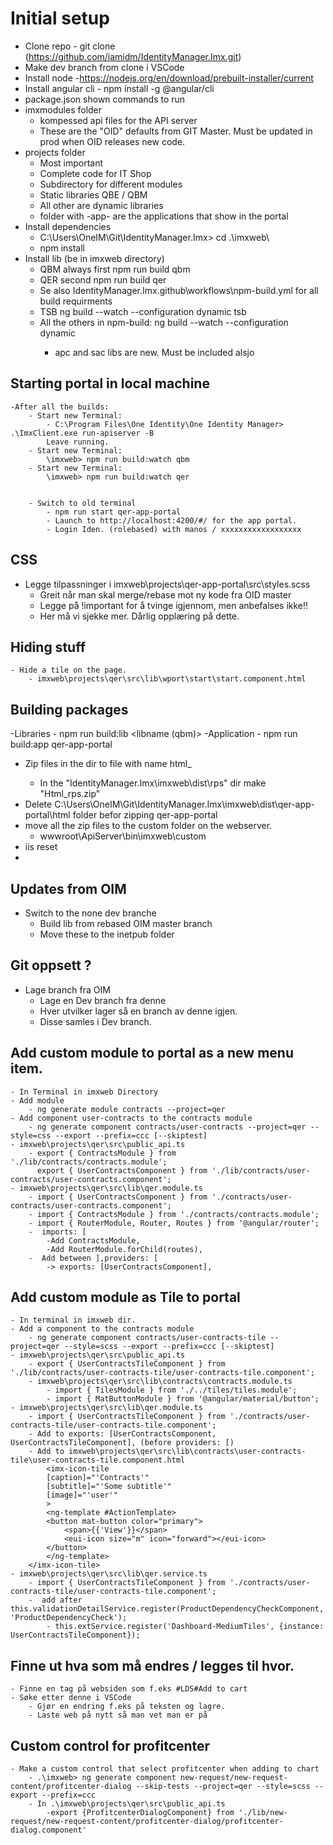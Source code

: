 # Initial setup

- Clone repo - git clone (<https://github.com/iamidm/IdentityManager.Imx.git>)
- Make dev branch from clone i VSCode
- Install node -<https://nodejs.org/en/download/prebuilt-installer/current>
- Install angular cli - npm install -g @angular/cli
- package.json shown commands to run
- imxmodules folder
  - kompessed api files for the API server
  - These are the "OID" defaults from GIT Master. Must be updated in prod when OID releases new code.
- projects folder
  - Most important
  - Complete code for IT Shop
  - Subdirectory for different modules
  - Static libraries QBE / QBM
  - All other are dynamic libraries
  - folder with -app- are the applications that show in the portal
- Install dependencies
  - C:\Users\OneIM\Git\IdentityManager.Imx> cd .\imxweb\
  - npm install
- Install lib (be in imxweb directory)
  - QBM always first
        npm run build qbm
  - QER second
        npm run build qer
  - Se also IdentityManager.Imx\.github\workflows\npm-build.yml for all build requirments
  - TSB
        ng build --watch --configuration dynamic tsb
  - All the others in npm-build:
        ng build --watch --configuration dynamic <modulename>
    - apc and sac libs are new. Must be included alsjo

## Starting portal in local machine

    -After all the builds:
        - Start new Terminal:
            - C:\Program Files\One Identity\One Identity Manager> .\ImxClient.exe run-apiserver -B
            Leave running.
        - Start new Terminal:
            \imxweb> npm run build:watch qbm
        - Start new Terminal:
            \imxweb> npm run build:watch qer


        - Switch to old terminal
            - npm run start qer-app-portal
            - Launch to http://localhost:4200/#/ for the app portal.
            - Login Iden. (rolebased) with manos / xxxxxxxxxxxxxxxxxx

## CSS

- Legge tilpassninger i imxweb\projects\qer-app-portal\src\styles.scss
  - Greit når man skal merge/rebase mot ny kode fra OID master
  - Legge på !important for å tvinge igjennom, men anbefalses ikke!!
  - Her må vi sjekke mer. Dårlig opplæring på dette.

## Hiding stuff

    - Hide a tile on the page.
        - imxweb\projects\qer\src\lib\wport\start\start.component.html

## Building packages

-Libraries
    - npm run build:lib <libname (qbm)>
-Application
    - npm run build:app qer-app-portal

- Zip files in the <lib> dir to file with name html_<libname>
  - In the "IdentityManager.Imx\imxweb\dist\rps" dir make "Html_rps.zip"
- Delete C:\Users\OneIM\Git\IdentityManager.Imx\imxweb\dist\qer-app-portal\html folder befor zipping qer-app-portal
- move all the zip files to the custom folder on the webserver.
  - wwwroot\ApiServer\bin\imxweb\custom
- iis reset
-

## Updates from OIM

- Switch to the none dev branche
  - Build lib from rebased OIM master branch
  - Move these to the inetpub folder

## Git oppsett ?

- Lage branch fra OIM
  - Lage en Dev branch fra denne
  - Hver utvilker lager så en branch av denne igjen.
  - Disse samles i Dev branch.

## Add custom module to portal as a new menu item.
    - In Terminal in imxweb Directory
    - Add module
        - ng generate module contracts --project=qer
    - Add component user-contracts to the contracts module
        - ng generate component contracts/user-contracts --project=qer --style=css --export --prefix=ccc [--skiptest]
    - imxweb\projects\qer\src\public_api.ts
        - export { ContractsModule } from './lib/contracts/contracts.module';
          export { UserContractsComponent } from './lib/contracts/user-contracts/user-contracts.component';
    - imxweb\projects\qer\src\lib\qer.module.ts
        - import { UserContractsComponent } from './contracts/user-contracts/user-contracts.component';
        - import { ContractsModule } from './contracts/contracts.module';
        - import { RouterModule, Router, Routes } from '@angular/router';
        -  imports: [ 
            -Add ContractsModule,
            -Add RouterModule.forChild(routes),
        -  Add between ],providers: [
            -> exports: [UserContractsComponent],
        
## Add custom module as Tile to portal
    - In terminal in imxweb dir.
    - Add a component to the contracts module
        - ng generate component contracts/user-contracts-tile --project=qer --style=scss --export --prefix=ccc [--skiptest]
    - imxweb\projects\qer\src\public_api.ts
        - export { UserContractsTileComponent } from './lib/contracts/user-contracts-tile/user-contracts-tile.component';
        - imxweb\projects\qer\src\lib\contracts\contracts.module.ts
            - import { TilesModule } from './../tiles/tiles.module';
            - import { MatButtonModule } from '@angular/material/button';
    - imxweb\projects\qer\src\lib\qer.module.ts
        - import { UserContractsTileComponent } from './contracts/user-contracts-tile/user-contracts-tile.component';
        - Add to exports: [UserContractsComponent, UserContractsTileComponent], (before providers: [)
        - Add to imxweb\projects\qer\src\lib\contracts\user-contracts-tile\user-contracts-tile.component.html
            <imx-icon-tile
            [caption]="'Contracts'"
            [subtitle]="'Some subtitle'"
            [image]="'user'"
            >
            <ng-template #ActionTemplate>
            <button mat-button color="primary">
                <span>{{'View'}}</span>
                <eui-icon size="m" icon="forward"></eui-icon>
            </button>
            </ng-template>
        </imx-icon-tile>
    - imxweb\projects\qer\src\lib\qer.service.ts
        - import { UserContractsTileComponent } from './contracts/user-contracts-tile/user-contracts-tile.component';
        -  add after this.validationDetailService.register(ProductDependencyCheckComponent, 'ProductDependencyCheck');
            - this.extService.register('Dashboard-MediumTiles', {instance: UserContractsTileComponent});

## Finne ut hva som må endres / legges til hvor.
    - Finne en tag på websiden som f.eks #LDS#Add to cart
    - Søke etter denne i VSCode
        - Gjør en endring f.eks på teksten og lagre.
        - Laste web på nytt så man vet man er på            


## Custom control for profitcenter
    - Make a custom control that select profitcenter when adding to chart
        - .\imxweb> ng generate component new-request/new-request-content/profitcenter-dialog --skip-tests --project=qer --style=scss --export --prefix=ccc    
        - In .\imxweb\projects\qer\src\public_api.ts
            -export {ProfitcenterDialogComponent} from './lib/new-request/new-request-content/profitcenter-dialog/profitcenter-dialog.component'
    

